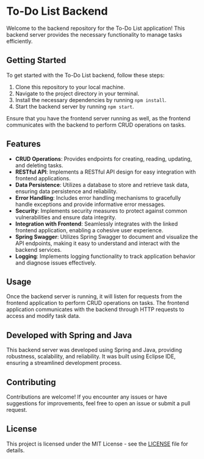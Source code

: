 # To-Do List Backend

Welcome to the backend repository for the To-Do List application! This backend server provides the necessary functionality to manage tasks efficiently.

## Getting Started

To get started with the To-Do List backend, follow these steps:

1. Clone this repository to your local machine.
2. Navigate to the project directory in your terminal.
3. Install the necessary dependencies by running `npm install`.
4. Start the backend server by running `npm start`.

Ensure that you have the frontend server running as well, as the frontend communicates with the backend to perform CRUD operations on tasks.

## Features

- **CRUD Operations**: Provides endpoints for creating, reading, updating, and deleting tasks.
- **RESTful API**: Implements a RESTful API design for easy integration with frontend applications.
- **Data Persistence**: Utilizes a database to store and retrieve task data, ensuring data persistence and reliability.
- **Error Handling**: Includes error handling mechanisms to gracefully handle exceptions and provide informative error messages.
- **Security**: Implements security measures to protect against common vulnerabilities and ensure data integrity.
- **Integration with Frontend**: Seamlessly integrates with the linked frontend application, enabling a cohesive user experience.
- **Spring Swagger**: Utilizes Spring Swagger to document and visualize the API endpoints, making it easy to understand and interact with the backend services.
- **Logging**: Implements logging functionality to track application behavior and diagnose issues effectively.

## Usage

Once the backend server is running, it will listen for requests from the frontend application to perform CRUD operations on tasks. The frontend application communicates with the backend through HTTP requests to access and modify task data.

## Developed with Spring and Java

This backend server was developed using Spring and Java, providing robustness, scalability, and reliability. It was built using Eclipse IDE, ensuring a streamlined development process.

## Contributing

Contributions are welcome! If you encounter any issues or have suggestions for improvements, feel free to open an issue or submit a pull request.

## License

This project is licensed under the MIT License - see the [LICENSE](LICENSE) file for details.
